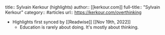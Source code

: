 title:: Sylvain Kerkour (highlights)
author:: [[kerkour.com]]
full-title:: "Sylvain Kerkour"
category:: #articles
url:: https://kerkour.com/overthinking

- Highlights first synced by [[Readwise]] [[Nov 19th, 2022]]
	- Education is rarely about doing. It's mostly about thinking.